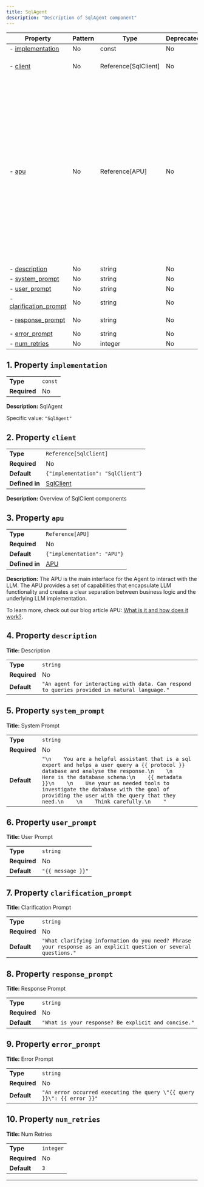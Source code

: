 ```yaml
---
title: SqlAgent
description: "Description of SqlAgent component"
---
```


| Property                                         | Pattern | Type                 | Deprecated | Definition                         | Title/Description                                                                                                                                                                                                                                                                                                                                                                       |
| ------------------------------------------------ | ------- | -------------------- | ---------- | ---------------------------------- | --------------------------------------------------------------------------------------------------------------------------------------------------------------------------------------------------------------------------------------------------------------------------------------------------------------------------------------------------------------------------------------- |
| - [implementation](#implementation )             | No      | const                | No         | -                                  | SqlAgent                                                                                                                                                                                                                                                                                                                                                                                |
| - [client](#client )                             | No      | Reference[SqlClient] | No         | In [SqlClient](/docs/components/sqlclient/overview) | Overview of SqlClient components                                                                                                                                                                                                                                                                                                                                                        |
| - [apu](#apu )                                   | No      | Reference[APU]       | No         | In [APU](/docs/components/apu/overview)       | The APU is the main interface for the Agent to interact with the LLM.<br />The APU provides a set of capabilities that encapsulate LLM functionality and creates a clear separation between business logic and the underlying LLM implementation.<br /><br />To learn more, check out our blog article APU: [What is it and how does it work?](https://www.eidolonai.com/what_is_apu/). |
| - [description](#description )                   | No      | string               | No         | -                                  | Description                                                                                                                                                                                                                                                                                                                                                                             |
| - [system_prompt](#system_prompt )               | No      | string               | No         | -                                  | System Prompt                                                                                                                                                                                                                                                                                                                                                                           |
| - [user_prompt](#user_prompt )                   | No      | string               | No         | -                                  | User Prompt                                                                                                                                                                                                                                                                                                                                                                             |
| - [clarification_prompt](#clarification_prompt ) | No      | string               | No         | -                                  | Clarification Prompt                                                                                                                                                                                                                                                                                                                                                                    |
| - [response_prompt](#response_prompt )           | No      | string               | No         | -                                  | Response Prompt                                                                                                                                                                                                                                                                                                                                                                         |
| - [error_prompt](#error_prompt )                 | No      | string               | No         | -                                  | Error Prompt                                                                                                                                                                                                                                                                                                                                                                            |
| - [num_retries](#num_retries )                   | No      | integer              | No         | -                                  | Num Retries                                                                                                                                                                                                                                                                                                                                                                             |

## <a name="implementation"></a>1. Property `implementation`

|              |         |
| ------------ | ------- |
| **Type**     | `const` |
| **Required** | No      |

**Description:** SqlAgent

Specific value: `"SqlAgent"`

## <a name="client"></a>2. Property `client`

|                |                                   |
| -------------- | --------------------------------- |
| **Type**       | `Reference[SqlClient]`            |
| **Required**   | No                                |
| **Default**    | `{"implementation": "SqlClient"}` |
| **Defined in** | [SqlClient](/docs/components/sqlclient/overview)   |

**Description:** Overview of SqlClient components

## <a name="apu"></a>3. Property `apu`

|                |                             |
| -------------- | --------------------------- |
| **Type**       | `Reference[APU]`            |
| **Required**   | No                          |
| **Default**    | `{"implementation": "APU"}` |
| **Defined in** | [APU](/docs/components/apu/overview)   |

**Description:** The APU is the main interface for the Agent to interact with the LLM.
The APU provides a set of capabilities that encapsulate LLM functionality and creates a clear separation between business logic and the underlying LLM implementation.

To learn more, check out our blog article APU: [What is it and how does it work?](https://www.eidolonai.com/what_is_apu/).

## <a name="description"></a>4. Property `description`

**Title:** Description

|              |                                                                                              |
| ------------ | -------------------------------------------------------------------------------------------- |
| **Type**     | `string`                                                                                     |
| **Required** | No                                                                                           |
| **Default**  | `"An agent for interacting with data. Can respond to queries provided in natural language."` |

## <a name="system_prompt"></a>5. Property `system_prompt`

**Title:** System Prompt

|              |                                                                                                                                                                                                                                                                                                                                                                        |
| ------------ | ---------------------------------------------------------------------------------------------------------------------------------------------------------------------------------------------------------------------------------------------------------------------------------------------------------------------------------------------------------------------- |
| **Type**     | `string`                                                                                                                                                                                                                                                                                                                                                               |
| **Required** | No                                                                                                                                                                                                                                                                                                                                                                     |
| **Default**  | `"\n    You are a helpful assistant that is a sql expert and helps a user query a {{ protocol }} database and analyse the response.\n    \n    Here is the database schema:\n    {{ metadata }}\n    \n    Use your as needed tools to investigate the database with the goal of providing the user with the query that they need.\n    \n    Think carefully.\n    "` |

## <a name="user_prompt"></a>6. Property `user_prompt`

**Title:** User Prompt

|              |                   |
| ------------ | ----------------- |
| **Type**     | `string`          |
| **Required** | No                |
| **Default**  | `"{{ message }}"` |

## <a name="clarification_prompt"></a>7. Property `clarification_prompt`

**Title:** Clarification Prompt

|              |                                                                                                                 |
| ------------ | --------------------------------------------------------------------------------------------------------------- |
| **Type**     | `string`                                                                                                        |
| **Required** | No                                                                                                              |
| **Default**  | `"What clarifying information do you need? Phrase your response as an explicit question or several questions."` |

## <a name="response_prompt"></a>8. Property `response_prompt`

**Title:** Response Prompt

|              |                                                     |
| ------------ | --------------------------------------------------- |
| **Type**     | `string`                                            |
| **Required** | No                                                  |
| **Default**  | `"What is your response? Be explicit and concise."` |

## <a name="error_prompt"></a>9. Property `error_prompt`

**Title:** Error Prompt

|              |                                                                        |
| ------------ | ---------------------------------------------------------------------- |
| **Type**     | `string`                                                               |
| **Required** | No                                                                     |
| **Default**  | `"An error occurred executing the query \"{{ query }}\": {{ error }}"` |

## <a name="num_retries"></a>10. Property `num_retries`

**Title:** Num Retries

|              |           |
| ------------ | --------- |
| **Type**     | `integer` |
| **Required** | No        |
| **Default**  | `3`       |

----------------------------------------------------------------------------------------------------------------------------
